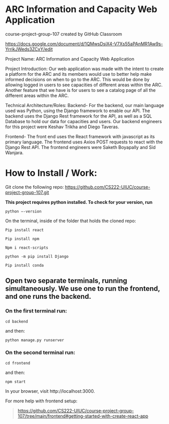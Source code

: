 # ARC Information and Capacity Web Application 
course-project-group-107 created by GitHub Classroom


https://docs.google.com/document/d/1QMwsDsiX4-V7Xs55aPAnMR1Aw9s-YrrikJWeds3ZCxY/edit


Project Name: ARC Information and Capacity Web Application 

Project Introduction:
Our web application was made with the intent to create a platform for the ARC and its members would use to better help make informed decisions on when to go to the ARC. This would be done by allowing logged in users to see capacities of different areas within the ARC. Another feature that we have is for users to see a catalog page of all the different areas within the ARC.

Technical Architecture/Roles:
Backend- For the backend, our main language used was Python, using the Django framework to enable our API. The backend uses the Django Rest framework for the API, as well as a SQL Database to hold our data for capacities and users. Our backend engineers for this project were Keshav Trikha and Diego Taveras. 

Frontend- The front end uses the React framework with javascript as its primary language. The frontend uses Axios POST requests to react with the Django Rest API. The frontend engineers were Saketh Boyapally and Sid Wanjara.

# How to Install / Work:

Git clone the following repo: https://github.com/CS222-UIUC/course-project-group-107.git




**This project requires python installed. To check for your version, run**

```
python –-version
```


On the terminal, inside of the folder that holds the cloned repo:
```
Pip install react
```

```
Pip install npm
```

```
Npm i react-scripts
```

```
python -m pip install Django
```

```
Pip install conda
```


## Open two separate terminals, running simultaneously. We use one to run the frontend, and one runs the backend.

### On the first terminal run:

```
cd backend
``` 

and then:

```
python manage.py runserver
```

### On the second terminal run:

```
cd frontend
```  

and then:

```
npm start
```

In your browser, visit http://localhost:3000.

For more help with frontend setup:
> https://github.com/CS222-UIUC/course-project-group-107/tree/main/frontend#getting-started-with-create-react-app



